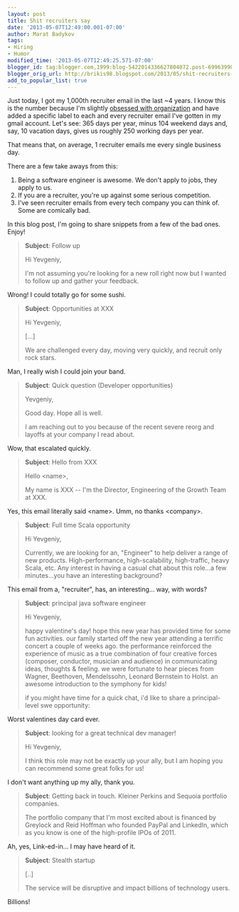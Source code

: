 ```yaml
---
layout: post
title: Shit recruiters say
date: '2013-05-07T12:49:00.001-07:00'
author: Marat Badykov
tags:
- Hiring
- Humor
modified_time: '2013-05-07T12:49:25.571-07:00'
blogger_id: tag:blogger.com,1999:blog-5422014336627804072.post-6996399853876750584
blogger_orig_url: http://brikis98.blogspot.com/2013/05/shit-recruiters-say.html
add_to_popular_list: true
---
```


Just today, I got my 1,000th recruiter email in the last ~4 years. I know this 
is the number because I'm slightly [obsessed with 
organization](https://it.badykov.com/writing/2011/07/23/obsessed-with-lists-how-i-organize-my/) 
and have added a specific label to each and every recruiter email I've gotten 
in my gmail account. Let's see: 365 days per year, minus 104 weekend days and, 
say, 10 vacation days, gives us roughly 250 working days per year. 

That means that, on average, 1 recruiter emails me every single business day. 

There are a few take aways from this: 

1. Being a software engineer is awesome. We don't apply to jobs, they apply to 
   us. 
1. If you are a recruiter, you're up against some serious competition. 
1. I've seen recruiter emails from every tech company you can think of. Some 
   are comically bad. 

In this blog post, I'm going to share snippets from a few of the bad ones. 
Enjoy! 

> **Subject**: Follow up 
>
> Hi Yevgeniy, 
> 
> I'm not assuming you're looking for a new roll right now but I wanted to 
> follow up and gather your feedback.

Wrong! I could totally go for some sushi. 

> **Subject**: Opportunities at XXX 
> 
> Hi Yevgeniy, 
> 
> [...] 
> 
> We are challenged every day, moving very quickly, and recruit only rock 
> stars.

Man, I really wish I could join your band.

> **Subject**: Quick question (Developer opportunities) 
> 
> Yevgeniy, 
> 
> Good day. Hope all is well. 
> 
> I am reaching out to you because of the recent severe reorg and layoffs at 
> your company I read about.

Wow, that escalated quickly.

> **Subject**: Hello from XXX 
> 
> Hello &lt;name&gt;, 
> 
> My name is XXX -- I'm the Director, Engineering of the Growth Team at 
> XXX.

Yes, this email literally said &lt;name&gt;. Umm, no thanks &lt;company&gt;. 

> **Subject**: Full time Scala opportunity 
> 
> Hi Yevgeniy, 
> 
> Currently, we are looking for an, "Engineer" to help deliver a range of new 
> products. High-performance, high-scalability, high-traffic, heavy Scala, etc. 
> Any interest in having a casual chat about this role...a few minutes...you 
> have an interesting background?

This email from a, "recruiter", has, an interesting... way, with words? 

> **Subject**: principal java software engineer 
> 
> 
> Hi Yevgeniy, 
> 
> happy valentine's day! 
> hope this new year has provided time for some fun activities. 
> our family started off the new year attending a terrific concert a couple of 
> weeks ago. the performance reinforced the experience of music as a true 
> combination of four creative forces (composer, conductor, musician and 
> audience) in communicating ideas, thoughts &amp; feeling. we were fortunate to 
> hear pieces from Wagner, Beethoven, Mendelssohn, Leonard Bernstein to Holst. 
> an awesome introduction to the symphony for kids! 
> 
> if you might have time for a quick chat, i'd like to share a principal-level 
> swe opportunity:

Worst valentines day card ever.

> **Subject**: looking for a great technical dev manager! 
> 
> 
> Hi Yevgeniy, 
> 
> I think this role may not be exactly up your ally, but I am hoping you can 
> recommend some great folks for us!

I don't want anything up my ally, thank you.

> **Subject**: Getting back in touch. Kleiner Perkins and Sequoia portfolio companies. 
> 
> The portfolio company that I'm most excited about is financed by Greylock 
> and Reid Hoffman who founded PayPal and LinkedIn, which as you know is one of 
> the high-profile IPOs of 2011.

Ah, yes, Link-ed-in... I may have heard of it.

> **Subject**: Stealth startup 
> 
> [..] 
> 
> The service will be disruptive and impact billions of technology users.

Billions!


